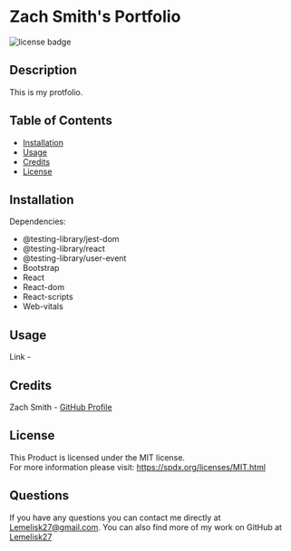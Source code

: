 # Zach Smith's Portfolio
![license badge](https://img.shields.io/badge/license-MIT-blue)
## Description
This is my protfolio.  
## Table of Contents
- [Installation](#installation)
- [Usage](#usage)
- [Credits](#credits)
- [License](#license)
## Installation
Dependencies:
- @testing-library/jest-dom
- @testing-library/react
- @testing-library/user-event
- Bootstrap
- React
- React-dom
- React-scripts
- Web-vitals
## Usage
Link -  
    
## Credits
Zach Smith - [GitHub Profile](https://github.com/Lemelisk27)  
## License
This Product is licensed under the MIT license.  
For more information please visit: https://spdx.org/licenses/MIT.html
## Questions  
If you have any questions you can contact me directly at Lemelisk27@gmail.com. You can also find more of my work on GitHub at [Lemelisk27](https://github.com/Lemelisk27)